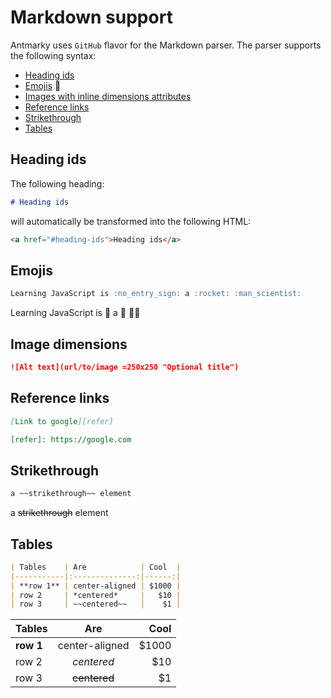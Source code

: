 # Markdown support

Antmarky uses `GitHub` flavor for the Markdown parser. The parser supports the following syntax:

* [Heading ids](#heading-ids)
* [Emojis](#emojis) :tada:
* [Images with inline dimensions attributes](#image-dimensions)
* [Reference links](#reference-links)
* [Strikethrough](#strikethrough)
* [Tables](#tables)

## Heading ids

The following heading:

```md
# Heading ids
```

will automatically be transformed into the following HTML:

```html
<a href="#heading-ids">Heading ids</a>
```

## Emojis

```md
Learning JavaScript is :no_entry_sign: a :rocket: :man_scientist:
```

Learning JavaScript is :no_entry_sign: a :rocket: :man_scientist:

## Image dimensions

```md
![Alt text](url/to/image =250x250 "Optional title")
```

## Reference links

```md
[Link to google][refer]

[refer]: https://google.com
```

## Strikethrough

```md
a ~~strikethrough~~ element
```

a ~~strikethrough~~ element

## Tables

```md
| Tables    | Are            | Cool  |
|-----------|:--------------:|------:|
| **row 1** | center-aligned | $1000 |
| row 2     | *centered*     |   $10 |
| row 3     | ~~centered~~   |    $1 |
```

| Tables    | Are            | Cool  |
|-----------|:--------------:|------:|
| **row 1** | center-aligned | $1000 |
| row 2     | *centered*     |   $10 |
| row 3     | ~~centered~~   |    $1 |